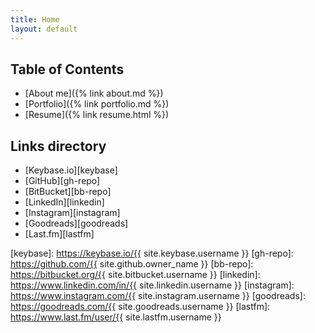 ```yaml
---
title: Home
layout: default
---
```


## Table of Contents

* [About me]({% link about.md %})
* [Portfolio]({% link portfolio.md %})
* [Resume]({% link resume.html %})

## Links directory
* [Keybase.io][keybase]
* [GitHub][gh-repo]
* [BitBucket][bb-repo]
* [LinkedIn][linkedin]
* [Instagram][instagram]
* [Goodreads][goodreads]
* [Last.fm][lastfm]

[keybase]: https://keybase.io/{{ site.keybase.username }}
[gh-repo]: https://github.com/{{ site.github.owner_name }}
[bb-repo]: https://bitbucket.org/{{ site.bitbucket.username }}
[linkedin]: https://www.linkedin.com/in/{{ site.linkedin.username }}
[instagram]: https://www.instagram.com/{{ site.instagram.username }}
[goodreads]: https://goodreads.com/{{ site.goodreads.username }}
[lastfm]: https://www.last.fm/user/{{ site.lastfm.username }}

